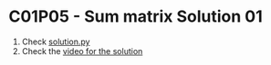 # C01P05 - Sum matrix Solution 01

1. Check [solution.py](./solution.py)
1. Check the [video for the solution](https://youtu.be/0cgnxoqpZJY)
